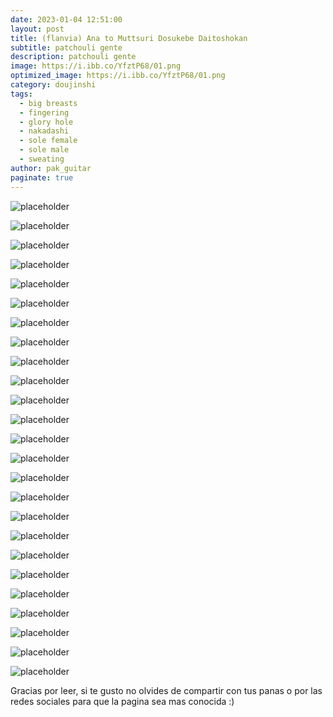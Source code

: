 ```yaml
---
date: 2023-01-04 12:51:00
layout: post
title: (flanvia) Ana to Muttsuri Dosukebe Daitoshokan
subtitle: patchouli gente
description: patchouli gente
image: https://i.ibb.co/YfztP68/01.png
optimized_image: https://i.ibb.co/YfztP68/01.png
category: doujinshi
tags:
  - big breasts
  - fingering
  - glory hole
  - nakadashi
  - sole female
  - sole male
  - sweating
author: pak_guitar
paginate: true
---
```


![placeholder](https:/i.ibb.co/qjTX1D2/2.jpg)

![placeholder](https://i.ibb.co/jH7W2pH/04.png)

![placeholder](https://i.ibb.co/NsQzG3N/05.png)

![placeholder](https://i.ibb.co/TczL148/06.png)

![placeholder](https://i.ibb.co/2sM2Kjh/07.png)

![placeholder](https://i.ibb.co/PTSDbGh/08.png)

![placeholder](https://i.ibb.co/4d5Z6Q0/09.png)

![placeholder](https://i.ibb.co/kS0psYF/10.png)

![placeholder](https://i.ibb.co/TKQ5Bf8/11.png)

![placeholder](https://i.ibb.co/bgGPtnv/12.png)

![placeholder](https://i.ibb.co/vhm6WMn/13.png)

![placeholder](https://i.ibb.co/0JwmTwq/14.png)

![placeholder](https://i.ibb.co/dmdhw3Y/15.png)

![placeholder](https://i.ibb.co/D9B29Xv/16.png)

![placeholder](https://i.ibb.co/64r6RKG/17.png)

![placeholder](https://i.ibb.co/s6zXVjK/18.png)

![placeholder](https://i.ibb.co/fMmhHQd/19.png)

![placeholder](https://i.ibb.co/s20Nsk4/20.png)

![placeholder](https://i.ibb.co/0KmSNRP/21.png)

![placeholder](https://i.ibb.co/W02zzZG/22.png)

![placeholder](https://i.ibb.co/fqswLKM/23.png)

![placeholder](https://i.ibb.co/p0w2rb6/24.png)

![placeholder](https://i.ibb.co/J2fJ5Hb/25.png)

![placeholder](https://i.ibb.co/gwvxn9P/26.png)

![placeholder](https://i.ibb.co/v1snTvT/27.png)



Gracias por leer, si te gusto no olvides de compartir
con tus panas o por las redes sociales para que la
pagina sea mas conocida :)
